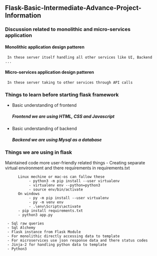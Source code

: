 ## Flask-Basic-Intermediate-Advance-Project-Information

### Discussion related to monolithic and micro-services application

#### Monolithic application design patteren
     In these server itself handling all other services like UI, Backend ...

#### Micro-services application design patteren
     In these server taking to other services through API calls 
     
### Things to learn before starting flask framework 

  - Basic understanding of frontend
       ##### Frontend we are using  HTML, CSS and Javascript 
  
  - Basic understanding of backend
       ##### Backend we are using Mysql as a database
       
### Things we are using in flask
Maintained code more user-friendly related things
     - Creating separate virtual environment and there requirements in requirements.txt
     
          Linux mechine or mac-os can fallow these
               - python3 -m pip install --user virtualenv
               - virtualenv env --python=python3
               - source env/bin/activate
          On windows
               - py -m pip install --user virtualenv
               - py -m venv env
               - .\env\Scripts\activate
          - pip install requirements.txt
          - python3 app.py
               
     - Sql raw queries
     - Sql Alchemy
     - Flask instance from Flask Module
     - For monolithic directly accessing data to template
     - For microservices use json response data and there status codes
     - Jinja-2 for handling python data to template 
     - Python3
     

       
       

  
 
